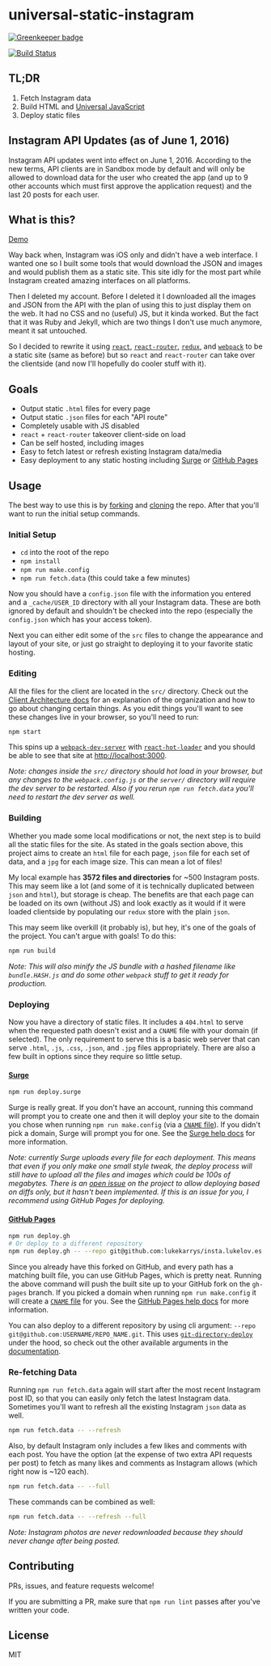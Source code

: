 universal-static-instagram
===============

[![Greenkeeper badge](https://badges.greenkeeper.io/lukekarrys/universal-static-instagram.svg)](https://greenkeeper.io/)

[![Build Status](https://img.shields.io/travis/lukekarrys/universal-static-instagram/master.svg)](https://travis-ci.org/lukekarrys/universal-static-instagram)


## TL;DR

1. Fetch Instagram data
2. Build HTML and [Universal JavaScript](https://medium.com/@mjackson/universal-javascript-4761051b7ae9)
3. Deploy static files


## Instagram API Updates (as of June 1, 2016)

Instagram API updates went into effect on June 1, 2016. According to the new terms, API clients are in Sandbox mode by default and will only be allowed to download data for the user who created the app (and up to 9 other accounts which must first approve the application request) and the last 20 posts for each user.


## What is this?

[Demo](http://insta.lukelov.es)

Way back when, Instagram was iOS only and didn't have a web interface. I wanted one so I built some tools that would download the JSON and images and would publish them as a static site. This site idly for the most part while Instagram created amazing interfaces on all platforms.

Then I deleted my account. Before I deleted it I downloaded all the images and JSON from the API with the plan of using this to just display them on the web. It had no CSS and no (useful) JS, but it kinda worked. But the fact that it was Ruby and Jekyll, which are two things I don't use much anymore, meant it sat untouched.

So I decided to rewrite it using [`react`](https://facebook.github.io/react/), [`react-router`](http://rackt.github.io/react-router/), [`redux`](http://rackt.github.io/redux/), and [`webpack`](http://webpack.github.io/) to be a static site (same as before) but so `react` and `react-router` can take over the clientside (and now I'll hopefully do cooler stuff with it).


## Goals

- Output static `.html` files for every page
- Output static `.json` files for each "API route"
- Completely usable with JS disabled
- `react` + `react-router` takeover client-side on load
- Can be self hosted, including images
- Easy to fetch latest or refresh existing Instagram data/media
- Easy deployment to any static hosting including [Surge](https://surge.sh/) or [GitHub Pages](https://pages.github.com/)


## Usage

The best way to use this is by [forking](https://help.github.com/articles/fork-a-repo/) and [cloning](https://help.github.com/articles/cloning-a-repository/) the repo. After that you'll want to run the initial setup commands.

### Initial Setup

- `cd` into the root of the repo
- `npm install`
- `npm run make.config`
- `npm run fetch.data` (this could take a few minutes)

Now you should have a `config.json` file with the information you entered and a `_cache/USER_ID` directory with all your Instagram data. These are both ignored by default and shouldn't be checked into the repo (especially the `config.json` which has your access token).

Next you can either edit some of the `src` files to change the appearance and layout of your site, or just go straight to deploying it to your favorite static hosting.

### Editing

All the files for the client are located in the `src/` directory. Check out the [Client Architecture docs](CLIENTREADME.md) for an explanation of the organization and how to go about changing certain things. As you edit things you'll want to see these changes live in your browser, so you'll need to run:

```sh
npm start
```

This spins up a [`webpack-dev-server`](http://webpack.github.io/docs/webpack-dev-server.html) with [`react-hot-loader`](http://gaearon.github.io/react-hot-loader/) and you should be able to see that site at [http://localhost:3000](http://localhost:3000).

*Note: changes inside the `src/` directory should hot load in your browser, but any changes to the `webpack.config.js` or the `server/` directory will require the dev server to be restarted. Also if you rerun `npm run fetch.data` you'll need to restart the dev server as well.*

### Building

Whether you made some local modifications or not, the next step is to build all the static files for the site. As stated in the goals section above, this project aims to create an `html` file for each page, `json` file for each set of data, and a `jpg` for each image size. This can mean a lot of files!

My local example has **3572 files and directories** for ~500 Instagram posts. This may seem like a lot (and some of it is technically duplicated between `json` and `html`), but storage is cheap. The benefits are that each page can be loaded on its own (without JS) and look exactly as it would if it were loaded clientside by populating our `redux` store with the plain `json`.

This may seem like overkill (it probably is), but hey, it's one of the goals of the project. You can't argue with goals! To do this:

```sh
npm run build
```

*Note: This will also minify the JS bundle with a hashed filename like `bundle.HASH.js` and do some other `webpack` stuff to get it ready for production.*

### Deploying

Now you have a directory of static files. It includes a `404.html` to serve when the requested path doesn't exist and a `CNAME` file with your domain (if selected). The only requirement to serve this is a basic web server that can serve `.html`, `.js`, `.css`, `.json`, and `.jpg` files appropriately. There are also a few built in options since they require so little setup.

#### [Surge](https://surge.sh/)

```sh
npm run deploy.surge
```

Surge is really great. If you don't have an account, running this command will prompt you to create one and then it will deploy your site to the domain you chose when running `npm run make.config` (via a [`CNAME` file](https://surge.sh/help/remembering-a-domain)). If you didn't pick a domain, Surge will prompt you for one. See the [Surge help docs](https://surge.sh/help) for more information.

*Note: currently Surge uploads every file for each deployment. This means that even if you only make one small style tweak, the deploy process will still have to upload all the files and images which could be 100s of megabytes. There is an [open issue](https://github.com/sintaxi/surge/issues/119) on the project to allow deploying based on diffs only, but it hasn't been implemented. If this is an issue for you, I recommend using GitHub Pages for deploying.*

#### [GitHub Pages](https://pages.github.com/)

```sh
npm run deploy.gh
# Or deploy to a different repository
npm run deploy.gh -- --repo git@github.com:lukekarrys/insta.lukelov.es.git
```

Since you already have this forked on GitHub, and every path has a matching built file, you can use GitHub Pages, which is pretty neat. Running the above command will push the built site up to your GitHub fork on the `gh-pages` branch. If you picked a domain when running `npm run make.config` it will create a [`CNAME` file](https://help.github.com/articles/setting-up-a-custom-domain-with-github-pages/#creating-and-committing-a-cname-file) for you. See the [GitHub Pages help docs](https://help.github.com/categories/github-pages-basics/) for more information.

You can also deploy to a different repository by using cli argument: `--repo git@github.com:USERNAME/REPO_NAME.git`. This uses [`git-directory-deploy`](https://github.com/lukekarrys/git-directory-deploy) under the hood, so check out the other available arguments in the [documentation](https://github.com/lukekarrys/git-directory-deploy#usage).

### Re-fetching Data

Running `npm run fetch.data` again will start after the most recent Instagram post ID, so that you can easily only fetch the latest Instagram data. Sometimes you'll want to refresh all the existing Instagram `json` data as well.

```sh
npm run fetch.data -- --refresh
```

Also, by default Instagram only includes a few likes and comments with each post. You have the option (at the expense of two extra API requests per post) to fetch as many likes and comments as Instagram allows (which right now is ~120 each).

```sh
npm run fetch.data -- --full
```

These commands can be combined as well:

```sh
npm run fetch.data -- --refresh --full
```

*Note: Instagram photos are never redownloaded because they should never change after being posted.*


## Contributing

PRs, issues, and feature requests welcome!

If you are submitting a PR, make sure that `npm run lint` passes after you've written your code.


## License

MIT
